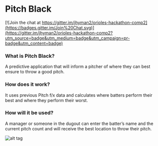 # Pitch Black

[![Join the chat at https://gitter.im/jhyman2/orioles-hackathon-comp2](https://badges.gitter.im/Join%20Chat.svg)](https://gitter.im/jhyman2/orioles-hackathon-comp2?utm_source=badge&utm_medium=badge&utm_campaign=pr-badge&utm_content=badge)

<h3>What is Pitch Black?</h3>
<p>A predictive application that will inform a pitcher of where they can best ensure to throw a good pitch.</p>

<h3>How does it work?</h3>
<p>It uses previous Pitch f/x data and calculates where batters perform their best and where they perform their worst.</p>

<h3>How will it be used?</h3>
<p>A manager or someone in the dugout can enter the batter’s name and the current pitch count and will receive the best location to throw their pitch.</p>

![alt tag](https://raw.github.com/jhyman2/orioles-hackathon-comp2/master/screenshot.png)